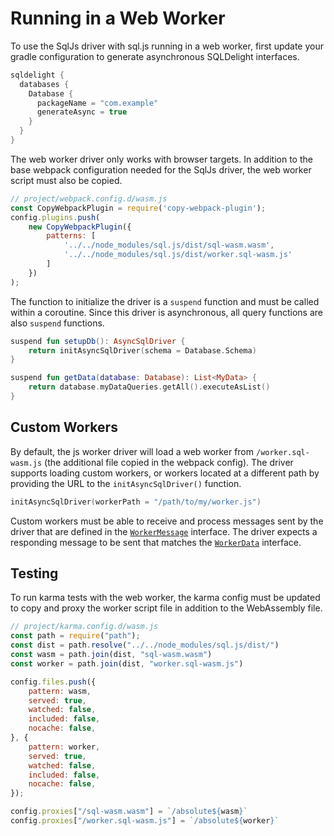 # Running in a Web Worker

To use the SqlJs driver with sql.js running in a web worker, first update your gradle configuration
to generate asynchronous SQLDelight interfaces.

```groovy
sqldelight {
  databases {
    Database {
      packageName = "com.example"
      generateAsync = true
    }
  }
}
```

The web worker driver only works with browser targets.
In addition to the base webpack configuration needed for the SqlJs driver, the web worker script must also be copied.

```js
// project/webpack.config.d/wasm.js
const CopyWebpackPlugin = require('copy-webpack-plugin');
config.plugins.push(
    new CopyWebpackPlugin({
        patterns: [
            '../../node_modules/sql.js/dist/sql-wasm.wasm',
            '../../node_modules/sql.js/dist/worker.sql-wasm.js'
        ]
    })
);
```

The function to initialize the driver is a `suspend` function and must be called within a coroutine.
Since this driver is asynchronous, all query functions are also `suspend` functions.

```kotlin
suspend fun setupDb(): AsyncSqlDriver {
    return initAsyncSqlDriver(schema = Database.Schema)
}

suspend fun getData(database: Database): List<MyData> {
    return database.myDataQueries.getAll().executeAsList()
}
```

## Custom Workers

By default, the js worker driver will load a web worker from `/worker.sql-wasm.js` (the additional file copied in the webpack config).
The driver supports loading custom workers, or workers located at a different path by providing the URL to the `initAsyncSqlDriver()` function.

```kotlin
initAsyncSqlDriver(workerPath = "/path/to/my/worker.js")
```

Custom workers must be able to receive and process messages sent by the driver that are defined in the [`WorkerMessage`](1.x/sqljs-driver/app.cash.sqldelight.app.cash.sqldelight.driver.sqljs.worker/-worker-message/) interface.
The driver expects a responding message to be sent that matches the [`WorkerData`](1.x/sqljs-driver/app.cash.sqldelight.app.cash.sqldelight.driver.sqljs.worker/-worker-data/) interface.

## Testing

To run karma tests with the web worker, the karma config must be updated to copy and proxy the worker script file in addition to the WebAssembly file.

```js
// project/karma.config.d/wasm.js
const path = require("path");
const dist = path.resolve("../../node_modules/sql.js/dist/")
const wasm = path.join(dist, "sql-wasm.wasm")
const worker = path.join(dist, "worker.sql-wasm.js")

config.files.push({
    pattern: wasm,
    served: true,
    watched: false,
    included: false,
    nocache: false,
}, {
    pattern: worker,
    served: true,
    watched: false,
    included: false,
    nocache: false,
});

config.proxies["/sql-wasm.wasm"] = `/absolute${wasm}`
config.proxies["/worker.sql-wasm.js"] = `/absolute${worker}`
```
